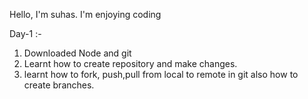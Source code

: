 Hello,
I'm suhas.
I'm enjoying coding

Day-1 :-
1) Downloaded Node and git
2) Learnt how to create repository and make changes.
3) learnt how to fork, push,pull from local to remote in git also how to create branches.


